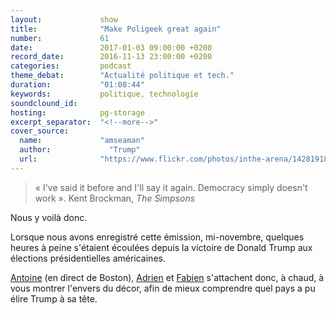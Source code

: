 ```yaml
---
layout:             show
title:              "Make Poligeek great again"
number:             61
date:               2017-01-03 09:00:00 +0200
record_date:        2016-11-13 23:00:00 +0200
categories:         podcast
theme_debat:        "Actualité politique et tech."
duration:           "01:08:44"
keywords:           politique, technologie
soundclound_id:     
hosting:            pg-storage
excerpt_separator:  "<!--more-->"
cover_source:
  name:	            "amseaman"
  author:	          "Trump"
  url:              "https://www.flickr.com/photos/inthe-arena/14281918126"
---
```


> « I've said it before and I'll say it again. Democracy simply doesn't work ». Kent Brockman, *The Simpsons*

Nous y voilà donc.

Lorsque nous avons enregistré cette émission, mi-novembre, quelques heures à peine s'étaient écoulées depuis la victoire de Donald Trump aux élections présidentielles américaines.

[Antoine](https://twitter.com/borosch) (en direct de Boston), [Adrien](https://twitter.com/adhumi) et [Fabien](https://twitter.com/captainliban) s'attachent donc, à chaud, à vous montrer l'envers du décor, afin de mieux comprendre quel pays a pu élire Trump à sa tête.
